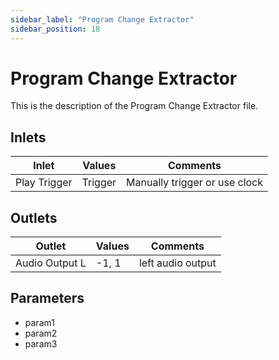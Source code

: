 ```yaml
---
sidebar_label: "Program Change Extractor"
sidebar_position: 18
---
```


# Program Change Extractor

This is the description of the Program Change Extractor file.

## Inlets

| Inlet | Values | Comments |  
| --- | --- | --- |
| Play Trigger | Trigger | Manually trigger or use clock |

## Outlets

| Outlet | Values | Comments |  
| --- | --- | --- |
| Audio Output L | -1, 1 | left audio output |

## Parameters

- param1
- param2
- param3